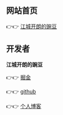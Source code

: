 ## 网站首页

👉👉 [江城开朗的豌豆](https://blog.csdn.net/qq_48652579?type=lately)

## 开发者

**江城开朗的豌豆**

👉👉 [掘金](https://juejin.cn/user/3307789418773736)

👉👉 [github](https://github.com/yangtao5201314)

👉👉 [个人博客](https://blog.csdn.net/qq_48652579?type=lately)
